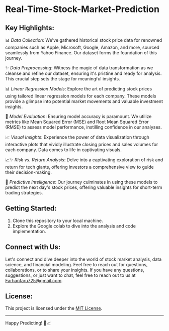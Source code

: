 # Real-Time-Stock-Market-Prediction
## Key Highlights:

📊 *Data Collection*: We've gathered historical stock price data for renowned companies such as Apple, Microsoft, Google, Amazon, and more, sourced seamlessly from Yahoo Finance. Our dataset forms the foundation of this journey.

✨ *Data Preprocessing*: Witness the magic of data transformation as we cleanse and refine our dataset, ensuring it's pristine and ready for analysis. This crucial step sets the stage for meaningful insights.

📊 *Linear Regression Models*: Explore the art of predicting stock prices using tailored linear regression models for each company. These models provide a glimpse into potential market movements and valuable investment insights.

🎯 *Model Evaluation*: Ensuring model accuracy is paramount. We utilize metrics like Mean Squared Error (MSE) and Root Mean Squared Error (RMSE) to assess model performance, instilling confidence in our analyses.

📈 *Visual Insights*: Experience the power of data visualization through interactive plots that vividly illustrate closing prices and sales volumes for each company. Data comes to life in captivating visuals.

📈✨ *Risk vs. Return Analysis*: Delve into a captivating exploration of risk and return for tech giants, offering investors a comprehensive view to guide their decision-making.

🔮 *Predictive Intelligence*: Our journey culminates in using these models to predict the next day's stock prices, offering valuable insights for short-term trading strategies.

## Getting Started:

1. Clone this repository to your local machine.
2. Explore the Google colab to dive into the analysis and code implementation.

## Connect with Us:

Let's connect and dive deeper into the world of stock market analysis, data science, and financial modeling. Feel free to reach out for questions, collaborations, or to share your insights.
If you have any questions, suggestions, or just want to chat, feel free to reach out to us at Farhanfaru725@gmail.com.

## License:

This project is licensed under the [MIT License](LICENSE).

---

Happy Predicting! 🚀📈

